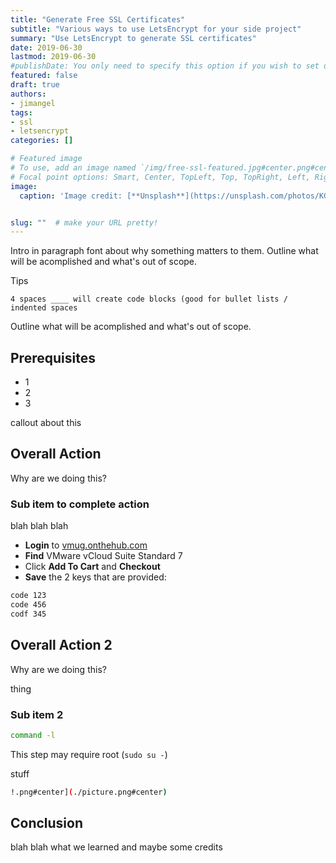 ```yaml
---
title: "Generate Free SSL Certificates"
subtitle: "Various ways to use LetsEncrypt for your side project"
summary: "Use LetsEncrypt to generate SSL certificates"
date: 2019-06-30
lastmod: 2019-06-30
#publishDate: You only need to specify this option if you wish to set date in the future but publish the page now.
featured: false
draft: true
authors:
- jimangel
tags:
- ssl
- letsencrypt
categories: []

# Featured image
# To use, add an image named `/img/free-ssl-featured.jpg#center.png#center` to your page's folder.
# Focal point options: Smart, Center, TopLeft, Top, TopRight, Left, Right, BottomLeft, Bottom, BottomRight
image:
  caption: 'Image credit: [**Unsplash**](https://unsplash.com/photos/KGbX1f3Uxtg/)'


slug: ""  # make your URL pretty!
---
```


Intro in paragraph font about why something matters to them. Outline what will be acomplished and what's out of scope.

Tips

```shell
4 spaces ____ will create code blocks (good for bullet lists / indented spaces
```

Outline what will be acomplished and what's out of scope.

## Prerequisites
* 1
* 2
* 3

<!--adsense-->


callout about this


## Overall Action

Why are we doing this?

### Sub item to complete action

blah blah blah

* **Login** to [vmug.onthehub.com](https://vmug.onthehub.com)
* **Find** VMware vCloud Suite Standard 7
* Click **Add To Cart** and **Checkout**
* **Save** the 2 keys that are provided:

```bash
code 123
code 456
codf 345
```

## Overall Action 2

Why are we doing this?


thing


### Sub item 2

```bash
command -l
```

This step may require root (`sudo su -`)

stuff

```bash
!.png#center](./picture.png#center)
```

## Conclusion

blah blah what we learned and maybe some credits
